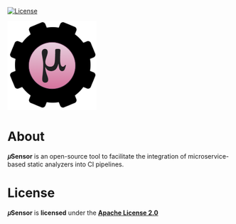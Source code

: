 
[![License](https://img.shields.io/badge/License-Apache%202.0-blue.svg)](LICENSE.md)

![logo](docs/images/logo.png)

# About

**𝜇Sensor** is an open-source tool to facilitate the integration of microservice-based static analyzers into CI pipelines.

# License
**𝜇Sensor** is **licensed** under the **[Apache License 2.0]**

[Apache License 2.0]: https://github.com/microsensorproject/microsensor/blob/development/LICENSE
[GitHub]: https://github.com/microsensorproject/microsensor
